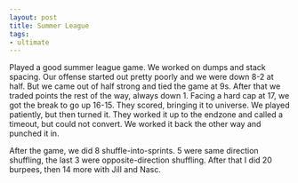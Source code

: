 ```yaml
---
layout: post
title: Summer League
tags:
- ultimate
---
```


Played a good summer league game. We worked on dumps and stack spacing. Our offense started out pretty poorly and we were down 8-2 at half. But we came out of half strong and tied the game at 9s. After that we traded points the rest of the way, always down 1. Facing a hard cap at 17, we got the break to go up 16-15. They scored, bringing it to universe. We played patiently, but then turned it. They worked it up to the endzone and called a timeout, but could not convert. We worked it back the other way and punched it in.

After the game, we did 8 shuffle-into-sprints. 5 were same direction shuffling, the last 3 were opposite-direction shuffling. After that I did 20 burpees, then 14 more with Jill and Nasc.

